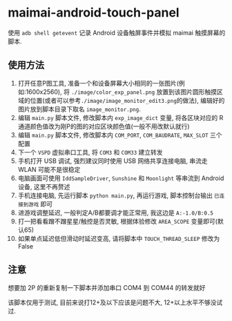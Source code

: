 # maimai-android-touch-panel

使用 `adb shell getevent` 记录 Android 设备触屏事件并模拟 maimai 触摸屏幕的脚本.

## 使用方法

1. 打开任意P图工具, 准备一个和设备屏幕大小相同的一张图片(例如:1600x2560), 将 `./image/color_exp_panel.png`
放置到该图片圆形触摸区域的位置(或者可以参考`./image/image_monitor_edit3.png`的做法), 编辑好的图片放到脚本目录下取名 `image_monitor.png`.
2. 编辑 `main.py` 脚本文件, 修改脚本内 `exp_image_dict` 变量, 将各区块对应的 R 通道颜色值改为刚P的图的对应区块颜色值(一般不用改默认就行)
3. 编辑 `main.py` 脚本文件, 修改脚本内 `COM_PORT`, `COM_BAUDRATE`, `MAX_SLOT` 三个配置
4. 下一个 `VSPD` 虚拟串口工具, 将 `COM3` 和 `COM33` 建立转发
5. 手机打开 USB 调试, 强烈建议同时使用 USB 网络共享连接电脑, 串流走 WLAN 可能不是很稳定
6. 电脑画面可使用 `IddSampleDriver`, `Sunshine` 和 `Moonlight` 等串流到 Android 设备, 这里不再赘述
7. 手机连接电脑, 先运行脚本 `python main.py`, 再运行游戏, 脚本控制台输出 `已连接到游戏` 即可
8. 进游戏调整延迟, 一般判定A/B都要调才能正常用, 我这边是 `A:-1.0/B:0.5`
9. 打一把看看蹭不蹭星星/触控是否灵敏, 根据体验修改 `AREA_SCOPE` 变量即可(默认65)
10. 如果单点延迟低但滑动时延迟变高, 请将脚本中 `TOUCH_THREAD_SLEEP` 修改为 False

## 注意

想要加 2P 的重新复制一下脚本并添加串口 COM4 到 COM44 的转发就好

该脚本仅用于测试, 目前来说打12+及以下应该是问题不大, 12+以上水平不够没试过.
